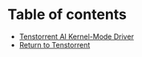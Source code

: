 # Table of contents

* [Tenstorrent AI Kernel-Mode Driver](README.md)
* [Return to Tenstorrent](https://docs.tenstorrent.com/tenstorrent/)

